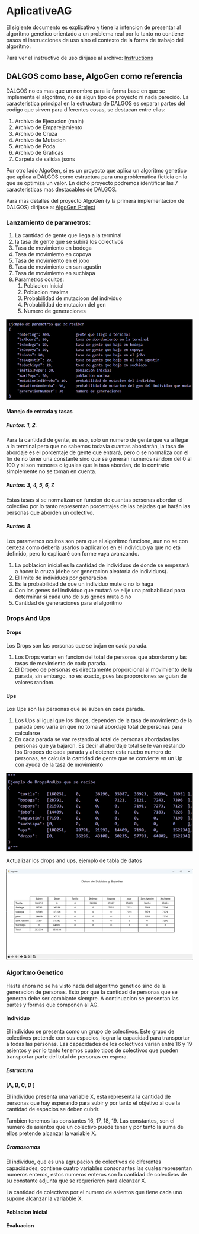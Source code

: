 # AplicativeAG

El sigiente documento es explicativo y tiene la intencion de presentar al algoritmo genetico orientado a un problema real por lo tanto no contiene pasos ni instrucciones de uso sino el contexto de la forma de trabajo del algoritmo.

Para ver el instructivo de uso dirijase al archivo: [Instructions](Instructions.md "Instructions.md")

## DALGOS como base, AlgoGen como referencia

DALGOS no es mas que un nombre para la forma base en que se implementa el algoritmo, no es algun tipo de proyecto ni nada parecido. La caracteristica principal en la estructura de DALGOS es separar partes del codigo que sirven para diferentes cosas, se destacan entre ellas:

1. Archivo de Ejecucion (main)
2. Archivo de Emparejamiento
3. Archivo de Cruza
4. Archivo de Mutacion
5. Archivo de Poda
6. Archivo de Graficas
7. Carpeta de salidas jsons

Por otro lado AlgoGen, si es un proyecto que aplica un algoritmo genetico que aplica a DALGOS como estructura para una problematica ficticia en la que se optimiza un valor. En dicho proyecto podremos identificar las 7 caracteristicas mas destacables de DALGOS.

Para mas detalles del proyecto AlgoGen (y la primera implementacion de DALGOS) dirijase a: [AlgoGen Project](https://github.com/JossAnn/AlgoGen.git "https://github.com/JossAnn/AlgoGen.git")

### Lanzamiento de parametros:

1. La cantidad de gente que llega a la terminal
2. la tasa de gente que se subirá los colectivos
3. Tasa de movimiento en bodega
4. Tasa de movimiento en copoya
5. Tasa de movimiento en el jobo
6. Tasa de movimiento en san agustin
7. Tasa de movimiento en suchiapa
8. Parametros ocultos:
   1. Poblacion Inicial
   2. Poblacion maxima
   3. Probabilidad de mutacioon del individuo
   4. Probabilidad de mutacion del gen
   5. Numero de generaciones

![ParamsSample.png](image/README/ParamsSample.png "Ejemplo de Parametros Enviado")

#### Manejo de entrada y tasas

##### Puntos: 1, 2.

Para la cantidad de gente, es eso, solo un numero de gente que va a llegar a la terminal pero que no sabemos todavia cuantas abordarán, la tasa de abordaje es el porcentaje de gente que entrará, pero o se normaliza con el fin de no tener una constante sino que se generan numeros random del 0 al 100 y si son menores o iguales que la tasa abordan, de lo contrario simplemente no se toman en cuenta.

##### Puntos: 3, 4, 5, 6, 7.

Estas tasas si se normalizan en funcion de cuantas personas abordan el colectivo por lo tanto representan porcentajes de las bajadas que harán las personas que aborden un colectivo.

##### Puntos: 8.

Los parametros ocultos son para que el algoritmo funcione, aun no se con certeza como deberia usarlos o aplicarlos en el individuo ya que no etá definido, pero lo explicaré con forme vaya avanzando.

1. La poblacion inicial es la cantidad de individuos de donde se empezará a hacer la cruza (debe ser generacion aleatoria de individuos).
2. El limite de individuos por generacion
3. Es la probabilidad de que un individuo mute o no lo haga
4. Con los genes del individuo que mutará se elije una probabilidad para determinar si cada uno de sus genes muta o no
5. Cantidad de generaciones para el algoritmo

### Drops And Ups

#### Drops

Los Drops son las personas que se bajan en cada parada.

1. Los Drops varian en funcion del total de personas que abordaron y las tasas de movimiento de cada parada.
2. El Dropeo de personas es directamente proporcional al movimiento de la parada, sin embargo, no es exacto, pues las proporciones se guian de valores random.

#### Ups

Los Ups son las personas que se suben en cada parada.

1. Los Ups al igual que los drops, dependen de la tasa de movimiento de la parada pero varia en que no toma al abordaje total de personas para calcularse
2. En cada parada se van restando al total de personas abordadas las personas que ya bajaron. Es decir al abordaje total se le van restando los Dropeos de cada parada y al obtener esta nuebo numero de personas, se calcula la cantidad de gente que se convierte en un Up con ayuda de la tasa de movimiento

![DropsAndUpsSample.png](image/README/DropsAndUpsSample.png "Ejemplo de DropsAndUps Recibido")

Actualizar los drops and ups, ejemplo de tabla de datos

![Table ](image/README/Table.png "DropsandUps")

### Algoritmo Genetico

Hasta ahora no se ha visto nada del algoritmo genetico sino de la generacion de personas. Esto por que la cantidad de personas que se generan debe ser cambiante siempre. A continuacion se presentan las partes y formas que componen al AG.

#### Individuo

El individuo se presenta como un grupo de colectivos. Este grupo de colectivos pretende con sus espacios, lograr la capacidad para transportar a todas las personas. Las capacidades de los colectivos varian entre 16 y 19 asientos y por lo tanto tenemos cuatro tipos de colectivos que pueden transportar parte del total de personas en espera.

##### Estructura

**[A, B, C, D ]**

El individuo presenta una variable X, esta representa la cantidad de personas que hay esperando para subir y por tanto el objetivo al que la cantidad de espacios se deben cubrir.

Tambien tenemos las constantes 16, 17, 18, 19.
Las constantes, son el numero de asientos que un colectivo puede tener y por tanto la suma de ellos pretende alcanzar la variable X.

##### Cromosomas

El individuo, que es una agrupacion de colectivos de diferentes capacidades, contiene cuatro variables consonantes las cuales representan numeros enteros, estos numeros enteros son la cantidad de colectivos de su constante adjunta que se requerieren para alcanzar X.

La cantidad de colectivos por el numero de asientos que tiene cada uno supone alcanzar la variabble X.

#### Poblacion Inicial


#### Evaluacion
